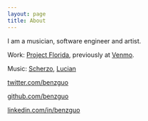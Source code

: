 ```yaml
---
layout: page
title: About
---
```


I am a musician, software engineer and artist.

Work: [Project Florida](http://projectfla.com/), previously at [Venmo](https://venmo.com/). 

Music: [Scherzo](http://scherzobk.bandcamp.com/), [Lucian](http://ilovelucian.com)

[twitter.com/benzguo](https://twitter.com/benzguo)

[github.com/benzguo](https://github.com/benzguo)

[linkedin.com/in/benzguo](http://www.linkedin.com/in/benzguo)

